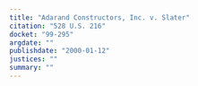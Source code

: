 ```yaml
---
title: "Adarand Constructors, Inc. v. Slater"
citation: "528 U.S. 216"
docket: "99-295"
argdate: ""
publishdate: "2000-01-12"
justices: ""
summary: ""
---
```


